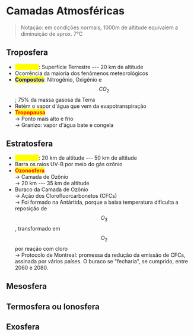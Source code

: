 # Camadas Atmosféricas

> Notação: em condições normais, 1000m de altitude equivalem a diminuição de aprox. 7°C

## Troposfera

* <mark style="color:yellow;">**Distância**</mark>: Superfície Terrestre --- 20 km de altitude
* Ocorrência da maioria dos fenômenos meteorológicos
* <mark style="color:blue;">**Compostos**</mark>: Nitrogênio, Oxigênio e $$CO_2$$; 75% da massa gasosa da Terra
* Retém o vapor d'água que vem da evapotranspiração
* <mark style="color:red;">**Tropopausa**</mark> \
  \-> Ponto mais alto e frio \
  \-> Granizo: vapor d'água bate e congela

## Estratosfera

* <mark style="color:yellow;">**Distância**</mark>: 20 km de altitude --- 50 km de altitude
* Barra os raios UV-B por meio do gás ozônio
* <mark style="color:red;">**Ozonosfera**</mark>\
  \-> Camada de Ozônio\
  \-> 20 km --- 35 km de altitude
* Buraco da Camada de Ozônio \
  \-> Ação dos Clorofluorcarbonetos (CFCs)\
  \-> Foi formado na Antártida, porque a baixa temperatura dificulta a reposição de $$O_3$$, transformado em $$O_2$$ por reação com cloro \
  \-> Protocolo de Montreal: promessa da redução da emissão de CFCs, assinada por vários países. O buraco se "fecharia", se cumprido, entre 2060 e 2080.

## Mesosfera



## Termosfera ou Ionosfera

## Exosfera
